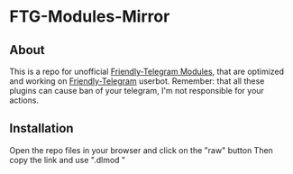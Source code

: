 # FTG-Modules-Mirror

## About

This is a repo for unofficial [Friendly-Telegram Modules](https://t.me/FTGModules), that are optimized and working on [Friendly-Telegram](https://github.com/friendly-telegram) userbot.
Remember: that all these plugins can cause ban of your telegram, I'm not responsible for your actions.

## Installation

Open the repo files in your browser and click on the "raw" button
Then copy the link and use ".dlmod <link>"